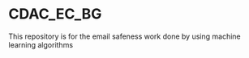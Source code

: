 # CDAC_EC_BG
This repository is for the email safeness work done by using machine learning algorithms
